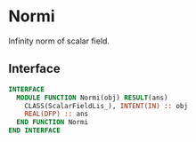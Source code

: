 # Normi

Infinity norm of scalar field.

## Interface

```fortran
INTERFACE
  MODULE FUNCTION Normi(obj) RESULT(ans)
    CLASS(ScalarFieldLis_), INTENT(IN) :: obj
    REAL(DFP) :: ans
  END FUNCTION Normi
END INTERFACE
```
